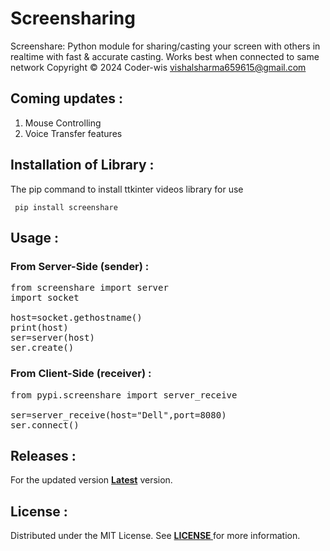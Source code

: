 # Screensharing
Screenshare: Python module for sharing/casting your screen with others in realtime with
fast &amp; accurate casting. Works best when connected to same network  Copyright © 2024 Coder-wis
<vishalsharma659615@gmail.com>

## Coming updates :
<ol>
  <li> Mouse Controlling </li>
  <li> Voice Transfer features </li>
</ol>

## Installation of Library :
The pip command to install ttkinter videos library for use
<pre><code> pip install screenshare </code></pre>

## Usage :

### From Server-Side (sender) :
<pre lang='sh'>
from screenshare import server
import socket

host=socket.gethostname()
print(host)
ser=server(host)
ser.create()
</pre>

### From Client-Side (receiver) :
<pre lang='sh'>
from pypi.screenshare import server_receive
  
ser=server_receive(host="Dell",port=8080)
ser.connect()
</pre>

## Releases :
For the updated version <b><a href="">Latest</a></b> version.

## License :
Distributed under the MIT License. See <b><a href="https://github.com/Vishal24102002/screenshare_lib/blob/main/LICENSE"> LICENSE </a></b>for more information.
